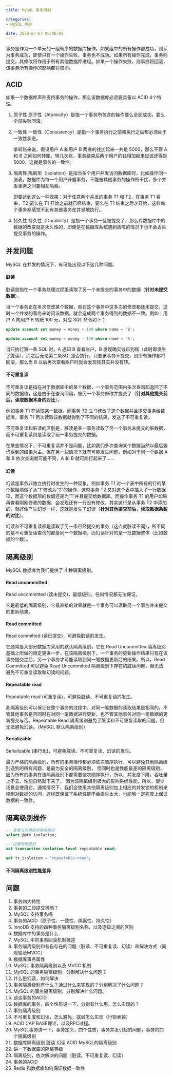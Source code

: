 ```yaml
---
title: MySQL 事务机制

categories:
- MySQL 手册

date: 2020-07-07 00:00:05
---
```

事务是作为一个单元的一组有序的数据库操作。如果组中的所有操作都成功，则认为事务成功，即使只有一个操作失败，事务也不成功。如果所有操作完成，事务则提交，其修改将作用于所有其他数据库进程。如果一个操作失败，则事务将回滚，该事务所有操作的影响都将取消。

## ACID
如果一个数据库声称支持事务的操作，那么该数据库必须要具备以 ACID 4个特性。

1. 原子性
   原子性（Atomicity）是指一个事务所包含的操作要么全部成功，要么全部失败回滚。

1. 一致性
   一致性（Consistency）是指一个事务执行之前和执行之后都必须处于一致性状态。

   拿转账来说，假设用户 A 和用户 B 两者的钱加起来一共是 5000，那么不管 A 和 B 之间如何转账，转几次账，事务结束后两个用户的钱相加起来应该还得是 5000，这就是事务的一致性。

1. 隔离性
   隔离型（Isolation）是指当多个用户并发访问数据库时，比如操作同一张表，数据库为每一个用户开启事务，不能被其他事务的操作所干扰，多个并发事务之间要相互隔离。

   即要达到这么一种效果：对于任意两个并发的事务 T1 和 T2，在事务 T1 看来，T2 要么在 T1 开始之前就已经结束，要么在 T1 结束之后才开始，这样每个事务都感觉不到有其他事务在并发地执行。

1. 持久性
   持久性（Durability）是指一个事务一旦被提交了，那么对数据库中的数据的改变就是永久性的，即便是在数据库系统遇到故障的情况下也不会丢失提交事务的操作。

## 并发问题
MySQL 在并发的情况下，有可能出现以下这几种问题。

#### 脏读
脏读是指在一个事务处理过程里读取了另一个未提交的事务中的数据（**针对未提交数据**）。

当一个事务正在多次修改某个数据，而在这个事务中这多次的修改都还未提交，这时一个并发的事务来访问该数据，就会造成两个事务得到的数据不一致。例如：用户 A 向用户 B 转账 100 元，对应 SQL 命令如下：

```sql
update account set money = money + 100 where name = 'B';    

update account set money = money - 100 where name = 'A';
```

当只执行第一条 SQL 时，A 通知 B 查看账户，B 发现确实钱已到账（此时即发生了脏读），而之后无论第二条SQL是否执行，只要该事务不提交，则所有操作都将回滚，那么当 B 以后再次查看账户时就会发现钱其实并没有转。

#### 不可重复读
不可重复读是指在对于数据库中的某个数据，一个事务范围内多次查询却返回了不同的数据值，这是由于在查询间隔，被另一个事务修改并提交了（**针对其他提交前后，读取数据本身的对比**）。

例如事务 T1 在读取某一数据，而事务 T2 立马修改了这个数据并且提交事务给数据库，事务 T1 再次读取该数据就得到了不同的结果，发送了不可重复读。

不可重复读和脏读的区别是，脏读是某一事务读取了另一个事务未提交的脏数据，而不可重复读则是读取了前一事务提交的数据。

在某些情况下，不可重复读并不是问题，比如我们多次查询某个数据当然以最后查询得到的结果为主。但在另一些情况下就有可能发生问题，例如对于同一个数据 A 和 B 依次查询就可能不同，A 和 B 就可能打起来了……

#### 幻读
幻读是事务非独立执行时发生的一种现象。例如事务 T1 对一个表中所有的行的某个数据项做了从“1”修改为“2”的操作，这时事务 T2 又对这个表中插入了一行数据项，而这个数据项的数值还是为“1”并且提交给数据库。而操作事务 T1 的用户如果再查看刚刚修改的数据，会发现还有一行没有修改，其实这行是从事务 T2 中添加的，就好像产生幻觉一样，这就是发生了幻读（**针对其他提交前后，读取数据条数的对比**）。

幻读和不可重复读都是读取了另一条已经提交的事务（这点就脏读不同），所不同的是不可重复读查询的都是同一个数据项，而幻读针对的是一批数据整体（比如数据的个数）。

## 隔离级别
MySQL 数据库为我们提供了 4 种隔离级别。

#### Read uncommitted
Read uncommitted (读未提交)，最低级别，任何情况都无法保证。

它是最低的隔离级别，它最直接的效果就是一个事务可以读取另一个事务并未提交的更新结果。

#### Read committed
Read committed (读已提交)，可避免脏读的发生。

它通常是大部分数据库采用的默认隔离级别，它在 Read Uncommitted 隔离级别基础上所做的限定更进一步，在该隔离级别下，一个事务的更新操作结果只有在该事务提交之后，另一个事务才可能读取到同一笔数据更新后的结果。所以，Read Committed 可以避免 Read Uncommitted 隔离级别下存在的脏读问题，但无法避免不可重复读取和幻读的问题。

#### Repeatable read
Repeatable read (可重复读)，可避免脏读、不可重复读的发生。

此隔离级别可以保证在整个事务的过程中，对同一笔数据的读取结果是相同的，不管其他事务是否同时在对同一笔数据进行更新，也不管其他事务对同一笔数据的更新提交与否。Repeatable Read 隔离级别避免了脏读和不可重复读取的问题，但无法避免幻读。（MySQL 默认隔离级别）

#### Serializable
Serializable (串行化)，可避免脏读、不可重复读、幻读的发生。

最为严格的隔离级别，所有的事务操作都必须依次顺序执行，可以避免其他隔离级别遇到的所有问题，是最为安全的隔离级别， 但同时也是性能最差的隔离级别，因为所有的事务在该隔离级别下都需要依次顺序执行，所以，并发度下降，吞吐量上不去，性能自然就下来了。 因为该隔离级别极大的影响系统性能，所以，很少场景会使用它。通常情况下，我们会使用其他隔离级别加上相应的并发锁的机制来控制对数据的访问，这样既保证了系统性能不会损失太大，也能够一定程度上保证数据的一致性。

## 隔离级别操作
```sql
-- 查看当前事务的隔离级别
select @@tx_isolation;

-- 设置隔离级别
set transaction isolation level repeatable read;

set tx_isolation = 'repeatable-read';
```

#### 不同隔离级别性能差异

## 问题
1. 事务四大特性
1. 事务的二段提交机制？
1. MySQL 支持事务吗
1. 事务的ACID（原子性、一致性、隔离性、持久性）
1. InnoDB 支持的四种事务隔离级别名称，以及逐级之间的区别
1. 数据库中的事务是什么
1. MySQL 中的事务回滚机制概述
1. 事务隔离级别和各自存在的问题（脏读、不可重复读、幻读）和解决方式（间隙锁及MVCC）
1. 数据库事务属性
1. MySQL 事务隔离级别以及 MVCC 机制
1. MySQL 的事务隔离级别，分别解决什么问题？
1. 什么是幻读，如何解决
1. 事务隔离级别有什么？通过什么来实现的？分别解决了什么问题？
1. MySQL 的事务隔离级别，分别解决什么问题。
1. 谈谈事务的ACID
1. 数据库的事务，四个性质说一下，分别有什么用，怎么实现的？
1. 事务隔离级别
1. 不可重复度和幻读，怎么避免，底层怎么实现（行锁表锁）
1. ACID CAP BASE理论，以及RPC过程。
1. MySQL事务讲一下，事务定义，四个性质，事务并发引起的问题，事务的四个隔离级别
1. 数据库隔离级别 脏读 幻读 ACID MySQL的隔离级别
1. 讲一下数据库的隔离等级
1. 隔离级别，依次解决的问题（脏读、不可重复读、幻读）
1. 事务的ACID
1. Redis 和数据库如何保证数据一致性